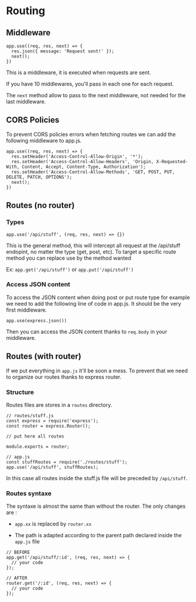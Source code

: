# Routing

## Middleware

```
app.use((req, res, next) => {
  res.json({ message: 'Request sent!' });
  next();
})
```

This is a middleware, it is executed when requests are sent.

If you have 10 middlewares, you'll pass in each one for each request.

The `next` method allow to pass to the next middleware, not needed for the last middleware.

## CORS Policies

To prevent CORS policies errors when fetching routes we can add the following middleware to app.js.

```
app.use((req, res, next) => {
  res.setHeader('Access-Control-Allow-Origin', '*');
  res.setHeader('Access-Control-Allow-Headers', 'Origin, X-Requested-With, Content, Accept, Content-Type, Authorization');
  res.setHeader('Access-Control-Allow-Methods', 'GET, POST, PUT, DELETE, PATCH, OPTIONS');
  next();
})
```

## Routes (no router)

### Types

`app.use('/api/stuff', (req, res, next) => {})`

This is the general method, this will intercept all request at the /api/stuff endopint, no matter the type (get, post, etc). To target a specific route method you can replace use by the method wanted

Ex: `app.get('/api/stuff')` or `app.put('/api/stuff')`

### Access JSON content

To access the JSON content when doing post or put route type for example we need to add the following line of code in app.js. It should be the very first middleware.

```
app.use(express.json())
```

Then you can access the JSON content thanks to `req.body` in your middleware.

## Routes (with router)

If we put everything in `app.js` it'll be soon a mess. To prevent that we need to organize our routes thanks to express router.

### Structure

Routes files are stores in a `routes` directory.

```
// routes/stuff.js
const express = require('express');
const router = express.Router();

// put here all routes

module.exports = router;
```


```
// app.js
const stuffRoutes = require('./routes/stuff');
app.use('/api/stuff', stuffRoutes);
```

In this case all routes inside the stuff.js file will be preceded by `/api/stuff`.

### Routes syntaxe

The syntaxe is almost the same than without the router. The only changes are : 

- `app.xx` is replaced by `router.xx`

- The path is adapted according to the parent path declared inside the `app.js` file

```
// BEFORE
app.get('/api/stuff/:id', (req, res, next) => {
  // your code
});
```
```
// AFTER
router.get('/:id', (req, res, next) => {
  // your code
});
```